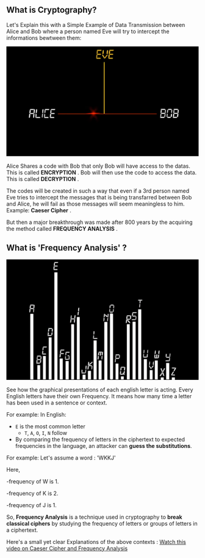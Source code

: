 ## **What is Cryptography?**

Let's Explain this with a Simple Example of Data Transmission between Alice and Bob where a person named Eve will try to intercept the informations bewtween them:

![image alt](https://github.com/KraKEn-bit/Cryptography/blob/main/Images/Alics_Bob_Eve_Transmission.png?raw=true)

Alice Shares a code with Bob that only Bob will have access to the datas. This is called **ENCRYPTION** . Bob will then use the code to access the data. This is called **DECRYPTION** . 

The codes will be created in such a way that even if a 3rd person named Eve tries to intercept the messages that is being transfarred between Bob and Alice, he will fail as those messages will seem meaningless to him. Example: **Caeser Cipher** .

But then a major breakthrough was made after 800 years by the acquiring the method called **FREQUENCY ANALYSIS** . 


## **What is 'Frequency Analysis' ?**

![image alt](https://github.com/KraKEn-bit/Cryptography/blob/main/Images/Frequency_of_Letters.png?raw=true)

See how the graphical presentations of each english letter is acting. Every English letters have their own Frequency. It means how many time a letter has been used in a sentence or context.

For example:  In English:
- `E` is the most common letter
  - `T`, `A`, `O`, `I`, `N` follow
- By comparing the frequency of letters in the ciphertext to expected frequencies in the language, an attacker can **guess the substitutions**.

For example:
Let's assume a word : 'WKKJ'

Here,

-frequency of W is 1.

-frequency of K is 2.

-frequency of J is 1.

So,
**Frequency Analysis** is a technique used in cryptography to **break classical ciphers** by studying the frequency of letters or groups of letters in a ciphertext.

Here's a small yet clear Explanations of the above contexts : 
[Watch this video on Caeser Cipher and Frequency Analysis](https://youtu.be/sMOZf4GN3oc?si=gl5V0I-1-EtaizGY)

